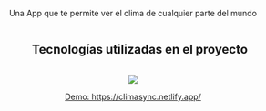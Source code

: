 <p align="center"> Una App que te permite ver el clima de cualquier parte del mundo</p>


  <ul align="center">
   <h2 style="display: inline-block">Tecnologías utilizadas en el proyecto</h2>
  </ul>
</div>

<p align="center">
  <a href="https://skillicons.dev">
    <img src="https://skillicons.dev/icons?i=css,html,js,react" />
  </a>
</p>

<p align="center">
  <a href="https://climasync.netlify.app/" target="_blank">Demo: https://climasync.netlify.app/</a>
</p>

